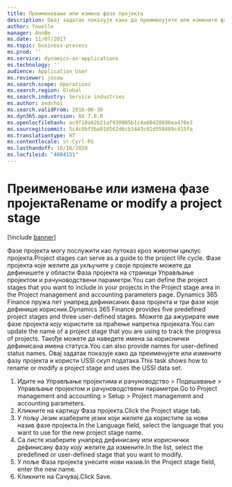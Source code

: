```yaml
---
title: Преименовање или измена фазе пројекта
description: Овај задатак показује како да преименујете или измените фазу пројекта.
author: Yowelle
manager: AnnBe
ms.date: 11/07/2017
ms.topic: business-process
ms.prod: ''
ms.service: dynamics-ax-applications
ms.technology: ''
audience: Application User
ms.reviewer: josaw
ms.search.scope: Operations
ms.search.region: Global
ms.search.industry: Service industries
ms.author: andchoi
ms.search.validFrom: 2016-06-30
ms.dyn365.ops.version: AX 7.0.0
ms.openlocfilehash: ac9f18a62b21af930005b1c4a60428696ea470e3
ms.sourcegitcommit: 5c4c9bf3ba018562d6cb3443c01d550489c415fa
ms.translationtype: HT
ms.contentlocale: sr-Cyrl-RS
ms.lasthandoff: 10/16/2020
ms.locfileid: "4084151"
---
```

# <a name="rename-or-modify-a-project-stage"></a><span data-ttu-id="132c1-103">Преименовање или измена фазе пројекта</span><span class="sxs-lookup"><span data-stu-id="132c1-103">Rename or modify a project stage</span></span>

[!include [banner](../../includes/banner.md)]

<span data-ttu-id="132c1-104">Фазе пројекта могу послужити као путоказ кроз животни циклус пројекта.</span><span class="sxs-lookup"><span data-stu-id="132c1-104">Project stages can serve as a guide to the project life cycle.</span></span> <span data-ttu-id="132c1-105">Фазе пројекта које желите да укључите у своје пројекте можете да дефинишете у области Фаза пројекта на страници Управљање пројектом и рачуноводствени параметри.</span><span class="sxs-lookup"><span data-stu-id="132c1-105">You can define the project stages that you want to include in your projects in the Project stage area in the Project management and accounting parameters page.</span></span> <span data-ttu-id="132c1-106">Dynamics 365 Finance пружа пет унапред дефинисаних фаза пројекта и три фазе које дефинише корисник.</span><span class="sxs-lookup"><span data-stu-id="132c1-106">Dynamics 365 Finance provides five predefined project stages and three user-defined stages.</span></span> <span data-ttu-id="132c1-107">Можете да ажурирате име фазе пројекта коју користите за праћење напретка пројеката.</span><span class="sxs-lookup"><span data-stu-id="132c1-107">You can update the name of a project stage that you are using to track the progress of projects.</span></span> <span data-ttu-id="132c1-108">Такође можете да наведете имена за кориснички дефинисана имена статуса.</span><span class="sxs-lookup"><span data-stu-id="132c1-108">You can also provide names for user-defined status names.</span></span> <span data-ttu-id="132c1-109">Овај задатак показује како да преименујете или измените фазу пројекта и користи USSI скуп података.</span><span class="sxs-lookup"><span data-stu-id="132c1-109">This task shows how to rename or modify a project stage and uses the USSI data set.</span></span>

1. <span data-ttu-id="132c1-110">Идите на Управљање пројектима и рачуноводство > Подешавање > Управљање пројектом и рачуноводствени параметри.</span><span class="sxs-lookup"><span data-stu-id="132c1-110">Go to Project management and accounting > Setup > Project management and accounting parameters.</span></span>
2. <span data-ttu-id="132c1-111">Кликните на картицу Фаза пројекта.</span><span class="sxs-lookup"><span data-stu-id="132c1-111">Click the Project stage tab.</span></span>
3. <span data-ttu-id="132c1-112">У пољу Језик изаберите језик који желите да користите за нови назив фазе пројекта.</span><span class="sxs-lookup"><span data-stu-id="132c1-112">In the Language field, select the language that you want to use for the new project stage name.</span></span>
4. <span data-ttu-id="132c1-113">Са листе изаберите унапред дефинисану или кориснички дефинисану фазу коју желите да измените.</span><span class="sxs-lookup"><span data-stu-id="132c1-113">In the list, select the predefined or user-defined stage that you want to modify.</span></span> 
5. <span data-ttu-id="132c1-114">У поље Фаза пројекта унесите нови назив.</span><span class="sxs-lookup"><span data-stu-id="132c1-114">In the Project stage field, enter the new name.</span></span>
6. <span data-ttu-id="132c1-115">Кликните на Сачувај.</span><span class="sxs-lookup"><span data-stu-id="132c1-115">Click Save.</span></span>
